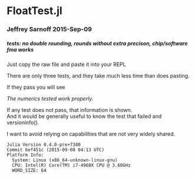 # FloatTest.jl
### Jeffrey Sarnoff 2015-Sep-09
##### tests: no double rounding, rounds without extra precison, chip/software fma works

Just copy the raw file and paste it into your REPL

There are only three tests, and they take much less time than does pasting.

If they pass you will see

*The numerics tested work properly.*

If any test does not pass, that information is shown.  
And it would be generally useful to know the test that failed and versioninfo().

I want to avoid relying on capabilities that are not very widely shared.


```
Julia Version 0.4.0-pre+7380
Commit 6ef451c (2015-09-08 04:13 UTC)
Platform Info:
  System: Linux (x86_64-unknown-linux-gnu)
  CPU: Intel(R) Core(TM) i7-4960X CPU @ 3.60GHz
  WORD_SIZE: 64
```



